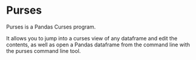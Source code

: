 # Purses

Purses is a Pandas Curses program.

It allows you to jump into a curses view of any dataframe and edit the contents,
as well as open a Pandas dataframe from the command line with the purses command
line tool.
